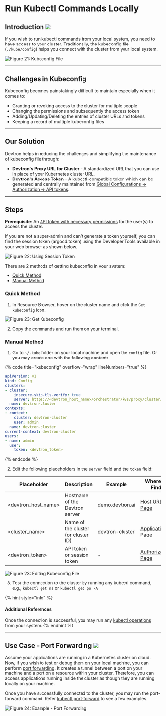 # Run Kubectl Commands Locally

## Introduction [![](https://devtron-public-asset.s3.us-east-2.amazonaws.com/images/elements/EnterpriseTag.svg)](https://devtron.ai/pricing)

If you wish to run kubectl commands from your local system, you need to have access to your cluster. Traditionally, the kubeconfig file (`./kube/config`) helps you connect with the cluster from your local system.

![Figure 21: Kubeconfig File](https://devtron-public-asset.s3.us-east-2.amazonaws.com/images/kubernetes-resource-browser/kubeconfig.jpg)

***

## Challenges in Kubeconfig

Kubeconfig becomes painstakingly difficult to maintain especially when it comes to:

* Granting or revoking access to the cluster for multiple people
* Changing the permissions and subsequently the access token
* Adding/Updating/Deleting the entries of cluster URLs and tokens
* Keeping a record of multiple kubeconfig files

***

## Our Solution

Devtron helps in reducing the challenges and simplifying the maintenance of kubeconfig file through:

* **Devtron's Proxy URL for Cluster** - A standardized URL that you can use in place of your Kubernetes cluster URL.
* **Devtron's Access Token** - A kubectl-compatible token which can be generated and centrally maintained from [Global Configurations → Authorization → API tokens](../global-configurations/authorization/api-tokens.md).

***

## Steps

**Prerequisite**: An [API token with necessary permissions](../global-configurations/authorization/api-tokens.md) for the user(s) to access the cluster.

If you are not a super-admin and can't generate a token yourself, you can find the session token (argocd.token) using the Developer Tools available in your web browser as shown below.

![Figure 22: Using Session Token](https://devtron-public-asset.s3.us-east-2.amazonaws.com/images/kubernetes-resource-browser/argocd-token-v1.gif)

There are 2 methods of getting kubeconfig in your system:

* [Quick Method](kubectl-local.md#quick-method)
* [Manual Method](kubectl-local.md#manual-method)

### Quick Method

1. In Resource Browser, hover on the cluster name and click the `Get kubeconfig` icon.

![Figure 23: Get Kubeconfig](https://devtron-public-asset.s3.us-east-2.amazonaws.com/images/kubernetes-resource-browser/getkubeconfig.gif)

2. Copy the commands and run them on your terminal.

### Manual Method

1. Go to `~/.kube` folder on your local machine and open the `config` file. Or you may create one with the following content:

{% code title="kubeconfig" overflow="wrap" lineNumbers="true" %}
```yml
apiVersion: v1
kind: Config
clusters:
- cluster:
    insecure-skip-tls-verify: true
    server: https://<devtron_host_name>/orchestrator/k8s/proxy/cluster/<cluster_name>
  name: devtron-cluster
contexts:
- context:
    cluster: devtron-cluster
    user: admin
  name: devtron-cluster
current-context: devtron-cluster
users:
- name: admin
  user:
    token: <devtron_token>
```
{% endcode %}

2. Edit the following placeholders in the `server` field and the `token` field:

| Placeholder            | Description                         | Example         | Where to Find                                                                                                                           |
| ---------------------- | ----------------------------------- | --------------- | --------------------------------------------------------------------------------------------------------------------------------------- |
| \<devtron\_host\_name> | Hostname of the Devtron server      | demo.devtron.ai | [Host URL Page](https://devtron-public-asset.s3.us-east-2.amazonaws.com/images/kubernetes-resource-browser/hostname-page.jpg)           |
| \<cluster\_name>       | Name of the cluster (or cluster ID) | devtron-cluster | [Applications Page](https://devtron-public-asset.s3.us-east-2.amazonaws.com/images/kubernetes-resource-browser/applications-page.jpg)   |
| \<devtron\_token>      | API token or session token          | -               | [Authorization Page](https://devtron-public-asset.s3.us-east-2.amazonaws.com/images/kubernetes-resource-browser/authorization-page.jpg) |

![Figure 23: Editing Kubeconfig File](https://devtron-public-asset.s3.us-east-2.amazonaws.com/images/kubernetes-resource-browser/kubeconfig.gif)

3. Test the connection to the cluster by running any kubectl command, e.g., `kubectl get ns` or `kubectl get po -A`

{% hint style="info" %}
#### Additional References

Once the connection is successful, you may run any [kubectl operations](https://kubernetes.io/docs/reference/kubectl/#operations) from your system.
{% endhint %}

***

## Use Case - Port Forwarding [![](https://devtron-public-asset.s3.us-east-2.amazonaws.com/images/elements/EnterpriseTag.svg)](https://devtron.ai/pricing)

Assume your applications are running in a Kubernetes cluster on cloud. Now, if you wish to test or debug them on your local machine, you can perform [port forwarding](https://kubernetes.io/docs/tasks/access-application-cluster/port-forward-access-application-cluster/). It creates a tunnel between a port on your machine and a port on a resource within your cluster. Therefore, you can access applications running inside the cluster as though they are running locally on your machine.

Once you have successfully connected to the cluster, you may run the port-forward command. Refer [kubectl port-forward](https://kubernetes.io/docs/reference/kubectl/generated/kubectl_port-forward/) to see a few examples.

![Figure 24: Example - Port Forwarding](https://devtron-public-asset.s3.us-east-2.amazonaws.com/images/kubernetes-resource-browser/port-forward.gif)
